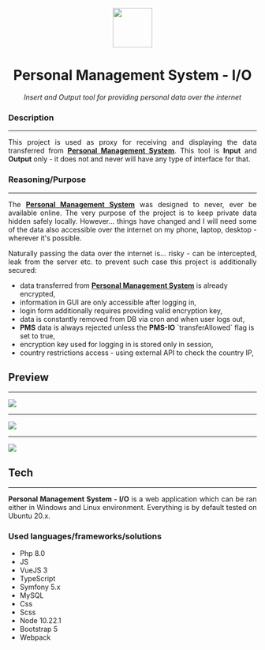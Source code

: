 <p align="center">
<img src="https://github.com/Volmarg/personal-management-system/blob/main/public/logo-small.png?raw=true" width="80px;" />
</p>
<h1 align="center">Personal Management System - I/O</h1>
<p align="center"><i>Insert and Output tool for providing personal data over the internet</i></p>

<h3>Description</h3>
<hr>
<p align="justify">
	This project is used as proxy for receiving and displaying the data transferred from <b><a href="https://github.com/Volmarg/personal-management-system">Personal Management System</a></b>.
    This tool is <b>Input</b> and <b>Output</b> only - it does not and never will have any type of interface for that.
</p>

<h3>Reasoning/Purpose</h3>
<hr>

<p align="justify">
    The <b><a href="https://github.com/Volmarg/personal-management-system">Personal Management System</a></b> was designed to never, ever be available online. The very purpose
of the project is to keep private data hidden safely locally. However... things have changed and I will need some of the data also accessible over the internet on my phone, laptop,
desktop - wherever it's possible.
</p>

<p align="justify">
    Naturally passing the data over the internet is... risky - can be intercepted, leak from the server etc. to prevent such case this project is additionally secured:
    <ul>
        <li> data transferred from <b><a href="https://github.com/Volmarg/personal-management-system">Personal Management System</a></b> is already encrypted,</li>
        <li> information in GUI are only accessible after logging in,</li>
        <li> login form additionally requires providing valid encryption key,</li>
        <li> data is constantly removed from DB via cron and when user logs out,</li>
        <li> <b>PMS</b> data is always rejected unless the <b>PMS-IO</b> `transferAllowed` flag is set to true,</li>
        <li> encryption key used for logging in is stored only in session,</li>
        <li> country restrictions access - using external API to check the country IP,</li>
    </ul>
</p>

<h2>Preview</h2>
<hr>

<img src="https://github.com/Volmarg/notifier-proxy-logger/blob/main/github/1.jpg?raw=true">

<hr>	

<img src="https://github.com/Volmarg/notifier-proxy-logger/blob/main/github/2.jpg?raw=true">

<hr>	

<img src="https://github.com/Volmarg/notifier-proxy-logger/blob/main/github/3.jpg?raw=true">

<h2>Tech</h2>
<hr>
<p style="text-align:justify;">
   <b>Personal Management System - I/O</b> is a web application which can be ran either in Windows and Linux environment. 
Everything is by default tested on Ubuntu 20.x.
</p>

<h3>Used languages/frameworks/solutions</h3>

<ul>
<li>Php 8.0</li>
<li>JS</li>
<li>VueJS 3</li>
<li>TypeScript</li>
<li>Symfony 5.x</li>
<li>MySQL</li>
<li>Css</li>
<li>Scss</li>
<li>Node 10.22.1</li>
<li>Bootstrap 5</li>
<li>Webpack</li>
</ul>